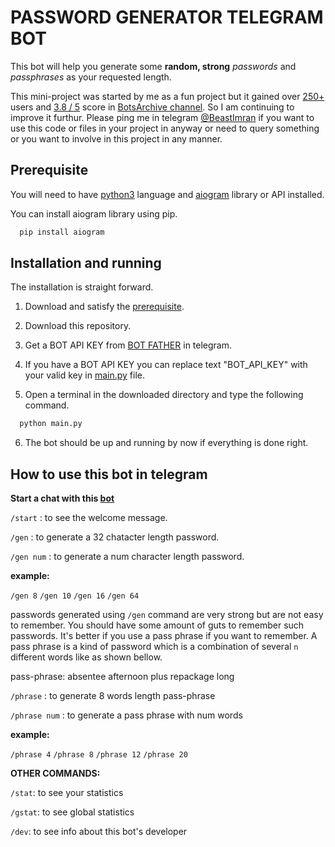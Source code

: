 # PASSWORD GENERATOR TELEGRAM BOT

This bot will help you generate some **random, strong** *passwords* and *passphrases* as your requested length.

This mini-project was started by me as a fun project but it gained over [250+](https://t.me/BotsArchive/1786 "BotsArchive post link") users and [3.8 / 5](https://t.me/BotsArchive/1786 "BotsArchive post link") score in [BotsArchive channel](https://t.me/BotsArchive "BotsArchive channel"). So I am continuing to improve it furthur.
Please ping me in telegram [@BeastImran](https://t.me/BeastImran) if you want to use this code or files in your project in anyway or need to query something or you want to involve in this project in any manner.



## Prerequisite

You will need to have [python3](https://www.python.org/ "python official site") language and [aiogram](https://pypi.org/project/aiogram/ "pip site for aiogram") library or API installed.

You can install aiogram library using pip.
```bash
  pip install aiogram
```
## Installation and running

The installation is straight forward.

  1. Download and satisfy the [prerequisite](#prerequisite "prerequisite").
  
  2. Download this repository.
  
  3. Get a BOT API KEY from [BOT FATHER](https://t.me/botfather) in telegram.
  
  4. If you have a BOT API KEY you can replace text "BOT_API_KEY" with your valid key in [main.py](https://github.com/BeastImran/password-generator-bot/blob/main/main.py "main.py file") file.
  
  5. Open a terminal in the downloaded directory and type the following command.
  
  ```bash
    python main.py
  ```
  
  6. The bot should be up and running by now if everything is done right.

## How to use this bot in telegram

**Start a chat with this [bot](https://t.me/SimpleStrongPasswordGeneratorBot "bot telegram link")**

  `/start` : to see the welcome message.
  
  `/gen` : to generate a 32 chatacter length password.
  
  `/gen num` : to generate a num character length password.
  
  **example:**

  `/gen 8` `/gen 10` `/gen 16` `/gen 64`

  passwords generated using `/gen` command are very strong but are not easy to remember. You should have some amount of guts to remember such passwords.
  It's better if you use a pass phrase if you want to remember. A pass phrase is a kind of password which is a combination of several `n` different words like as shown bellow.
  
  pass-phrase: absentee afternoon plus repackage long
  
  `/phrase` : to generate 8 words length pass-phrase

  `/phrase num` : to generate a pass phrase with num words
  
  **example:**
  
  `/phrase 4` `/phrase 8` `/phrase 12` `/phrase 20`
    
  **OTHER COMMANDS:**
  
  `/stat`: to see your statistics
  
  `/gstat`: to see global statistics
  
  `/dev`: to see info about this bot's developer
